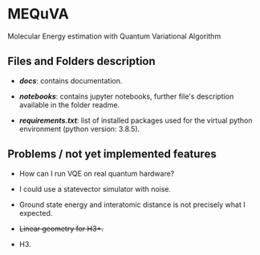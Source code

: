 # MEQuVA

Molecular Energy estimation with Quantum Variational Algorithm

## Files and Folders description

* ***docs***: contains documentation.

* ***notebooks***: contains jupyter notebooks, further file's description available in the folder readme.

* ***requirements.txt***: list of installed packages used for the virtual python environment (python version: 3.8.5).

## Problems / not yet implemented features

* How can I run VQE on real quantum hardware?

* I could use a statevector simulator with noise.

* Ground state energy and interatomic distance is not precisely what I expected.

* ~~Linear geometry for H3+.~~

* H3.
